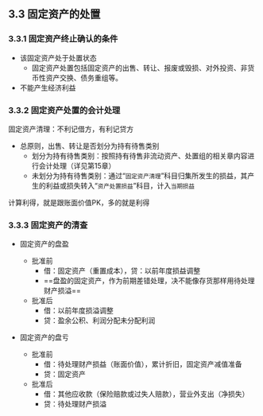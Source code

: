 ## 3.3 固定资产的处置

### 3.3.1 固定资产终止确认的条件

- 该固定资产处于处置状态
	- 固定资产处置包括固定资产的出售、转让、报废或毁损、对外投资、非货币性资产交换、债务重组等。
- 不能产生经济利益

### 3.3.2 固定资产处置的会计处理

固定资产清理：不利记借方，有利记贷方

- 总原则，出售、转让是否划分为持有待售类别
	- 划分为持有待售类别：按照持有待售非流动资产、处置组的相关章内容进行会计处理（详见第15章）
	- 未划分为持有待售类别：通过“`固定资产清理`”科目归集所发生的损益，其产生的利益或损失转入“`资产处置损益`”科目，计入`当期损益`

计算利得，就是跟账面价值PK，多的就是利得

### 3.3.3 固定资产的清查

- 固定资产的盘盈
	- 批准前
		- 借：固定资产（重置成本），贷：以前年度损益调整
		- ==盘盈的固定资产，作为前期差错处理，决不能像存货那样用待处理财产损溢==
	- 批准后
		- 借：以前年度损溢调整
		- 贷：盈余公积、利润分配未分配利润

- 固定资产的盘亏
	- 批准前
		- 借：待处理财产损益（账面价值），累计折旧，固定资产减值准备
		- 贷：固定资产
	- 批准后
		- 借：其他应收款（保险赔款或过失人赔款），营业外支出（净损失）
		- 贷：待处理财产损溢
